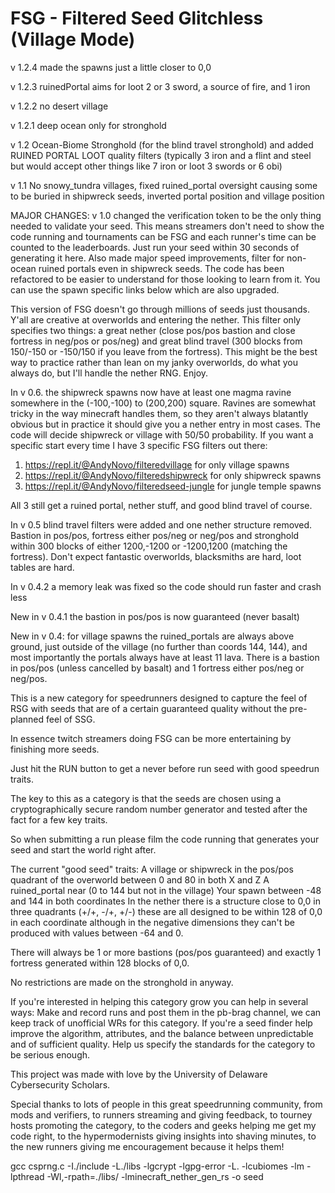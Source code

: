 # FSG - Filtered Seed Glitchless (Village Mode)
v 1.2.4 made the spawns just a little closer to 0,0

v 1.2.3 ruinedPortal aims for loot 2 or 3 sword, a source of fire, and 1 iron

v 1.2.2 no desert village

v 1.2.1 deep ocean only for stronghold

v 1.2 Ocean-Biome Stronghold (for the blind travel stronghold) and added RUINED PORTAL LOOT quality filters (typically 3 iron and a flint and steel but would accept other things like 7 iron or loot 3 swords or 6 obi)

v 1.1 No snowy_tundra villages, fixed ruined_portal oversight causing some to be buried in shipwreck seeds, inverted portal position and village position

MAJOR CHANGES: v 1.0 changed the verification token to be the only thing needed to validate your seed.  This means streamers don't need to show the code running and tournaments can be FSG and each runner's time can be counted to the leaderboards.  Just run your seed within 30 seconds of generating it here.  Also made major speed improvements, filter for non-ocean ruined portals even in shipwreck seeds.  The code has been refactored to be easier to understand for those looking to learn from it. You can use the spawn specific links below which are also upgraded.

This version of FSG doesn't go through millions of seeds just thousands. Y'all are creative at overworlds and entering the nether.  This filter only specifies two things: a great nether (close pos/pos bastion and close fortress in neg/pos or pos/neg) and great blind travel (300 blocks from 150/-150 or -150/150 if you leave from the fortress).  This might be the best way to practice rather than lean on my janky overworlds, do what you always do, but I'll handle the nether RNG.  Enjoy.

In v 0.6. the shipwreck spawns now have at least one magma ravine somewhere in the (-100,-100) to (200,200) square.  Ravines are somewhat tricky in the way minecraft handles them, so they aren't always blatantly obvious but in practice it should give you a nether entry in most cases.  The code will decide shipwreck or village with 50/50 probability.  If you want a specific start every time I have 3 specific FSG filters out there:
  1) https://repl.it/@AndyNovo/filteredvillage for only village spawns
  2) https://repl.it/@AndyNovo/filteredshipwreck for only shipwreck spawns
  3) https://repl.it/@AndyNovo/filteredseed-jungle for jungle temple spawns 

All 3 still get a ruined portal, nether stuff, and good blind travel of course.

In v 0.5 blind travel filters were added and one nether structure removed.  Bastion in pos/pos, fortress either pos/neg or neg/pos and stronghold within 300 blocks of either 1200,-1200 or -1200,1200 (matching the fortress).  Don't expect fantastic overworlds, blacksmiths are hard, loot tables are hard. 

In v 0.4.2 a memory leak was fixed so the code should run faster and crash less

New in v 0.4.1 the bastion in pos/pos is now guaranteed (never basalt)

New in v 0.4: for village spawns the ruined_portals are always above ground, just outside of the village (no further than coords 144, 144), and most importantly the portals always have at least 11 lava. There is a bastion in pos/pos (unless cancelled by basalt) and 1 fortress either pos/neg or neg/pos.

This is a new category for speedrunners designed to capture the feel of RSG with seeds that are of a certain guaranteed quality without the pre-planned feel of SSG.

In essence twitch streamers doing FSG can be more entertaining by finishing more seeds.

Just hit the RUN button to get a never before run seed with good speedrun traits.

The key to this as a category is that the seeds are chosen using a cryptographically secure random number generator and tested after the fact for a few key traits.

So when submitting a run please film the code running that generates your seed and start the world right after.

The current "good seed" traits:
  A village or shipwreck in the pos/pos quadrant of the overworld between 0 and 80 in both X and Z
  A ruined_portal near (0 to 144 but not in the village)
  Your spawn between -48 and 144 in both coordinates
  In the nether there is a structure close to 0,0 in three quadrants (+/+, -/+, +/-) these are all designed to be within 128 of 0,0 in each coordinate although in the negative dimensions they can't be produced with values between -64 and 0.

There will always be 1 or more bastions (pos/pos guaranteed) and exactly 1 fortress generated within 128 blocks of 0,0.

No restrictions are made on the stronghold in anyway.

If you're interested in helping this category grow you can help in several ways:
  Make and record runs and post them in the pb-brag channel, we can keep track of unofficial WRs for this category.
  If you're a seed finder help improve the algorithm, attributes, and the balance between unpredictable and of sufficient quality.
  Help us specify the standards for the category to be serious enough.

This project was made with love by the University of Delaware Cybersecurity Scholars.

Special thanks to lots of people in this great speedrunning community, from mods and verifiers, to runners streaming and giving feedback, to tourney hosts promoting the category, to the coders and geeks helping me get my code right, to the hypermodernists giving insights into shaving minutes, to the new runners giving me encouragement because it helps them!

gcc csprng.c -I./include -L./libs -lgcrypt -lgpg-error -L. -lcubiomes -lm -lpthread -Wl,-rpath=./libs/ -lminecraft_nether_gen_rs -o seed